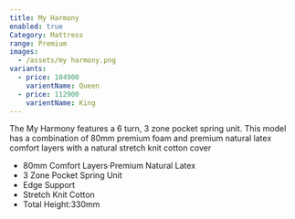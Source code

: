 ```yaml
---
title: My Harmony
enabled: true
Category: Mattress
range: Premium
images:
  - /assets/my harmony.png
variants:
  - price: 104900
    varientName: Queen
  - price: 112900
    varientName: King
---
```

The My Harmony features a 6 turn, 3 zone pocket spring unit.  This model has a combination of 80mm premium foam and premium natural latex comfort layers with a natural stretch knit cotton cover
* 80mm Comfort Layers·Premium Natural Latex
* 3 Zone Pocket Spring Unit
* Edge Support
* Stretch Knit Cotton
* Total Height:330mm